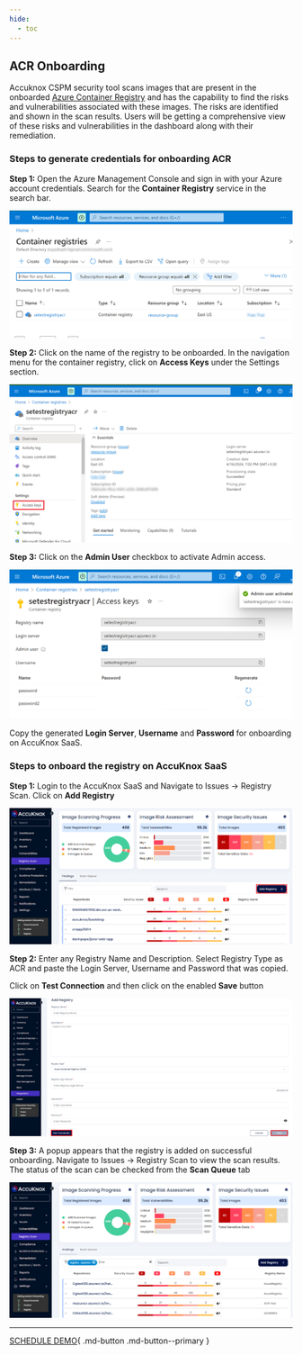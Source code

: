 ```yaml
---
hide:
  - toc
---
```


## ACR Onboarding

Accuknox CSPM security tool scans images that are present in the onboarded [Azure Container Registry](https://learn.microsoft.com/en-us/azure/container-registry/) and has the capability to find the risks and vulnerabilities associated with these images. The risks are identified and shown in the scan results.
Users will be getting a comprehensive view of these risks and vulnerabilities in the dashboard along with their remediation.

### **Steps to generate credentials for onboarding ACR**

**Step 1:** Open the Azure Management Console and sign in with your Azure account credentials. Search for the **Container Registry** service in the search bar.

![](images/acr/con-reg-svc.png)

**Step 2:** Click on the name of the registry to be onboarded. In the navigation menu for the container registry, click on **Access Keys** under the Settings section.

![](images/acr/reg-menu.png)

**Step 3:** Click on the **Admin User** checkbox to activate Admin access. 

![](images/acr/adm-user.png)

Copy the generated **Login Server**, **Username** and **Password** for onboarding on AccuKnox SaaS.

### **Steps to onboard the registry on AccuKnox SaaS**

**Step 1:** Login to the AccuKnox SaaS and Navigate to Issues → Registry Scan. Click on **Add Registry**

![](images/acr/add-acr.png)

**Step 2:** Enter any Registry Name and Description. Select Registry Type as ACR and paste the Login Server, Username and Password that was copied.

Click on **Test Connection** and then click on the enabled **Save** button

![](images/acr/save-acr.png)

**Step 3:** A popup appears that the registry is added on successful onboarding. Navigate to Issues → Registry Scan to view the scan results. The status of the scan can be checked from the **Scan Queue** tab

![](images/acr/results-acr.png)

- - - 
[SCHEDULE DEMO](https://www.accuknox.com/contact-us){ .md-button .md-button--primary }
